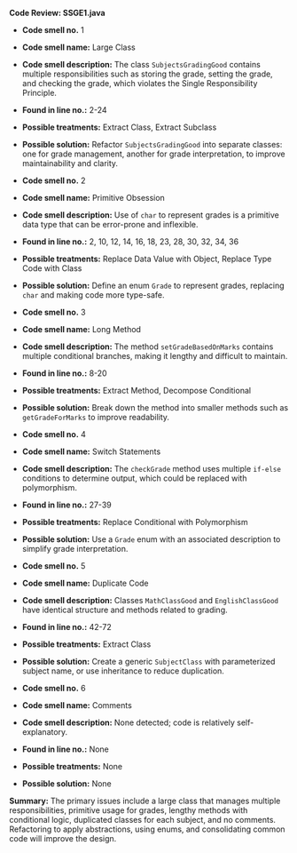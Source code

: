 **Code Review: SSGE1.java**
- **Code smell no.** 1
- **Code smell name:** Large Class
- **Code smell description:** The class `SubjectsGradingGood` contains multiple responsibilities such as storing the grade, setting the grade, and checking the grade, which violates the Single Responsibility Principle.
- **Found in line no.:** 2-24
- **Possible treatments:** Extract Class, Extract Subclass
- **Possible solution:** Refactor `SubjectsGradingGood` into separate classes: one for grade management, another for grade interpretation, to improve maintainability and clarity.

- **Code smell no.** 2
- **Code smell name:** Primitive Obsession
- **Code smell description:** Use of `char` to represent grades is a primitive data type that can be error-prone and inflexible.
- **Found in line no.:** 2, 10, 12, 14, 16, 18, 23, 28, 30, 32, 34, 36
- **Possible treatments:** Replace Data Value with Object, Replace Type Code with Class
- **Possible solution:** Define an enum `Grade` to represent grades, replacing `char` and making code more type-safe.

- **Code smell no.** 3
- **Code smell name:** Long Method
- **Code smell description:** The method `setGradeBasedOnMarks` contains multiple conditional branches, making it lengthy and difficult to maintain.
- **Found in line no.:** 8-20
- **Possible treatments:** Extract Method, Decompose Conditional
- **Possible solution:** Break down the method into smaller methods such as `getGradeForMarks` to improve readability.

- **Code smell no.** 4
- **Code smell name:** Switch Statements
- **Code smell description:** The `checkGrade` method uses multiple `if-else` conditions to determine output, which could be replaced with polymorphism.
- **Found in line no.:** 27-39
- **Possible treatments:** Replace Conditional with Polymorphism
- **Possible solution:** Use a `Grade` enum with an associated description to simplify grade interpretation.

- **Code smell no.** 5
- **Code smell name:** Duplicate Code
- **Code smell description:** Classes `MathClassGood` and `EnglishClassGood` have identical structure and methods related to grading.
- **Found in line no.:** 42-72
- **Possible treatments:** Extract Class
- **Possible solution:** Create a generic `SubjectClass` with parameterized subject name, or use inheritance to reduce duplication.

- **Code smell no.** 6
- **Code smell name:** Comments
- **Code smell description:** None detected; code is relatively self-explanatory.
- **Found in line no.:** None
- **Possible treatments:** None
- **Possible solution:** None

**Summary:** The primary issues include a large class that manages multiple responsibilities, primitive usage for grades, lengthy methods with conditional logic, duplicated classes for each subject, and no comments. Refactoring to apply abstractions, using enums, and consolidating common code will improve the design.